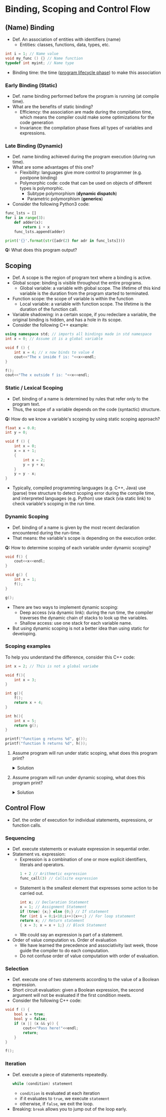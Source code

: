 # Binding, Scoping and Control Flow

## (Name) Binding

- Def. An association of entities with identifiers (name)
	- Entities: classes, functions, data, types, etc.
```c++
int i = 1; // Name value
void my_func () {} // Name function
typedef int myint; // Name type
```
- Binding time: the time ([program lifecycle phase](https://en.wikipedia.org/wiki/Program_lifecycle_phase)) to make this association

### Early Binding (Static)
- Def. name binding performed before the program is running (at compile time).
- What are the benefits of static binding?
	- Efficiency: the association are made during the compilation time, which means the compiler could make some optimizations for the code generation
	- Invariance: the compilation phase fixes all types of variables and expressions.

### Late Binding (Dynamic)
- Def. name binding achieved during the program execution (during run time). 
- What are some advantages of this one?
	- Flexibility: languages give more control to programmer (e.g. postpone binding)
	- Polymorphic code: code that can be used on objects of different types is polymorphic.
		- Subtype polymorphism (**dynamic dispatch**)
		- Parametric polymorphism (**generics**)
- Consider the following Python3 code:
```Python
func_lsts = []
for i in range(3):
    def adder(x):
        return i + x
    func_lsts.append(adder)

print('{}'.format(str([adr(2) for adr in func_lsts])))
```
**Q:** What does this program output?

## Scoping
- Def. A scope is the region of program text where a binding is active.
- Global scope: binding is visible throughout the entire programs.
	- Global variable: a variable with global scope. The lifetime of this kind variable is the duration from the program started to terminated.
- Function scope: the scope of variable is within the function
	- Local variable: a variable with function scope. The lifetime is the duration of the function call.
- Variable shadowing: in a certain scope, if you redeclare a variable, the original binding is hidden, and has a hole in its scope.
- Consider the following C++ example:
```c++
using namespace std; // imports all bindings made in std namespace
int x = 0; // Assume it is a global variable

void f () {
	int x = 4; // x now binds to value 4
	cout<<"The x inside f is: "<<x<<endl;
}

f();
cout<<"The x outside f is: "<<x<<endl;
```

### Static / Lexical Scoping
- Def. binding of a name is determined by rules that refer only to the program text.
- Thus, the scope of a variable depends on the code (syntactic) structure.

**Q:** How do we know a variable's scoping by using static scoping approach?

```c++
float x = 0.0;
int y = 0;

void f () {
    int x = 0;
    x = x + 1;
    {
        int x = 2;
        y = y + x;
    }
    y = y - x;
}
```
- Typically, compiled programming languages (e.g. C++, Java) use (parse) tree structure to detect scoping error during the compile time, and interpreted languages (e.g. Python) use stack (via static link) to check variable's scoping in the run time.

### Dynamic Scoping
- Def. binding of a name is given by the most recent declaration encountered during the run-time.
- That means: the variable's scope is depending on the execution order.

**Q:** How to determine scoping of each variable under dynamic scoping?

```c++
void f() {
    cout<<x<<endl;
}

void g() {
    int x = 1;
    f();
}

g();
```

- There are two ways to implement dynamic scoping:
	- Deep access (via dynamic link): during the run time, the compiler traverses the dynamic chain of stacks to look up the variables.
	- Shallow access: use one stack for each variable name.
- But using dynamic scoping is not a better idea than using static for developing.

### Scoping examples
To help you understand the difference, consider this C++ code:
```c++
int x = 2; // This is not a global variabe

void f(){
    int x = 3;
}

int g(){
    f();
    return x + 4;
}

int h(){
    int x = 5;
    return g();
}

printf("function g returns %d", g());
printf("function h returns %d", h());
```
1. Assume program will run under static scoping, what does this program print?
	<details><summary>Solution</summary>
	<p>

	```
	function g returns 6
	function h returns 6
	```
     </p></details>

2. Assume program will run under dynamic scoping, what does this program print?
	<details><summary>Solution</summary>
	<p>

        ```
	function g returns 6
	function h returns 9
	```
     </p></details>
     
## Control Flow
- Def. the order of execution for individual statements, expressions, or function calls.

### Sequencing
- Def. execute statements or evaluate expression in sequential order.
- Statement vs. expression:
	- Expression is a combination of one or more explicit identifiers, literals and operators.
		```c++
		1 + 2 // Arithmetic expression
		func_call(3) // Callsite expression
		```
	- Statement is the smallest element that expresses some action to be carried out.
		```c++
		int x; // Declaration Statement
		x = 1; // Assignment Statement
		if (true) {x;} else {0;} // If statement
		for (int i = 0;i<10;i++){x++;} // For loop statement
		return x; // Return statement
		{ x = 3; x = x + 1;} // Block Statement
		```
	- We could say an expression is part of a statement.
- Order of value computation vs. Order of evaluation
	- We have learned the precedence and associativity last week, those guide the compiler to do each computation.
	- Do not confuse order of value computation with order of evaluation.

### Selection
- Def. execute one of two statements according to the value of a Boolean expression.
- Short circuit evaluation: given a Boolean expression, the second argument will not be evaluated if the first condition meets.
- Consider the following C++ code:
```c++
void f () {
    bool x = true;
    bool y = false;
    if (x || (x && y)) {
        cout<<"Pass here!"<<endl;
        return;
    }
}

f();
```

### Iteration
- Def. execute a piece of statements repeatedly.
	```c++
	while (condition) statement
	```
	- `condition` is evaluated at each iteration
	- if it evaluates to `true`, we execute `statement`
	- otherwise, if `false`, we exit the loop.
- Breaking: `break` allows you to jump out of the loop early.
